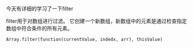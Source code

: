 今天有详细的学习了一下filter

filter用于对数组进行过滤。
它创建一个新数组，新数组中的元素是通过检查指定数组中符合条件的所有元素。

```
Array.filter(function(currentValue, indedx, arr), thisValue)
```

